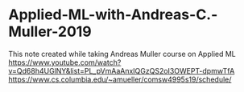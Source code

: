 # Applied-ML-with-Andreas-C.-Muller-2019
This note created while taking Andreas Muller course on Applied ML https://www.youtube.com/watch?v=Qd68h4UGlNY&list=PL_pVmAaAnxIQGzQS2oI3OWEPT-dpmwTfA https://www.cs.columbia.edu/~amueller/comsw4995s19/schedule/ 
